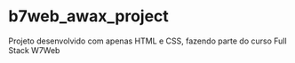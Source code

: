 # b7web_awax_project

Projeto desenvolvido com apenas HTML e CSS, fazendo parte do curso Full Stack W7Web
